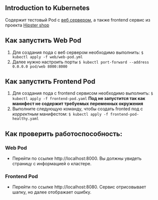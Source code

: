 ## Introduction to Kubernetes
Содержит тестовый Pod с [веб сервером](https://hub.docker.com/repository/docker/skobarx/kubernetes-intro), а также frontend сервис из проекта [Hipster shop](https://github.com/GoogleCloudPlatform/microservices-demo)

## Как запустить Web Pod
1. Для создания пода с веб сервером необходимо выполнить:
`$ kubectl apply -f web/web-pod.yml`
2. Далее нужно настроить порты
`$ kubectl port-forward --address 0.0.0.0 pod/web 8000:8000`
## Как запустить Frontend Pod
1. Для создания пода с frontend сервисом необходимо выполнить:
`$ kubectl apply -f frontend-pod.yaml`
**Под не запустится так как манифест не содержит требуемых переменных окружения**
2. Выполните следующую команду, чтобы создать fronted под с _корректным_ манифестом:
`$ kubectl apply -f frontend-pod-healthy.yaml`
## Как проверить работоспособность:
### Web Pod
 - Перейти по ссылке http://localhost:8000. Вы должны увидеть страницу с информацией о кластере.
### Frontend Pod
 - Перейти по ссылке http://localhost:8080. Сервис отрисовывает шапку, но далее отображает ошибку.